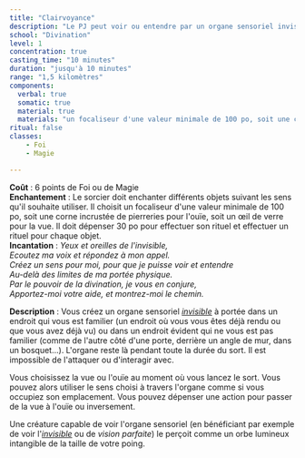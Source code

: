 ```yaml
---
title: "Clairvoyance"
description: "Le PJ peut voir ou entendre par un organe sensoriel invisible à 1,5 kilomètre."
school: "Divination"
level: 1
concentration: true
casting_time: "10 minutes"
duration: "jusqu'à 10 minutes"
range: "1,5 kilomètres"
components:
  verbal: true
  somatic: true
  material: true
  materials: "un focaliseur d'une valeur minimale de 100 po, soit une corne incrustée de pierreries pour l'ouïe, soit un œil de verre pour la vue"
ritual: false
classes:
    - Foi
    - Magie

---
```

**Coût** : 6 points de Foi ou de Magie  
**Enchantement** : Le sorcier doit enchanter différents objets suivant les sens qu'il souhaite utiliser. Il choisit un focaliseur d'une valeur minimale de 100 po, soit une corne incrustée de pierreries pour l'ouïe, soit un œil de verre pour la vue. Il doit dépenser 30 po pour effectuer son rituel et effectuer un rituel pour chaque objet.  
**Incantation** : *Yeux et oreilles de l'invisible,*  
*Ecoutez ma voix et répondez à mon appel.*   
*Créez un sens pour moi, pour que je puisse voir et entendre*   
*Au-delà des limites de ma portée physique.*   
*Par le pouvoir de la divination, je vous en conjure,*   
*Apportez-moi votre aide, et montrez-moi le chemin.*   

**Description** : Vous créez un organe sensoriel [_invisible_](/gerer-la-sante-du-personnage/#invisible) à portée dans un endroit qui vous est familier (un endroit où vous vous êtes déjà rendu ou que vous avez déjà vu) ou dans un endroit évident qui ne vous est pas familier (comme de l'autre côté d'une porte, derrière un angle de mur, dans un bosquet...). L'organe reste là pendant toute la durée du sort. Il est impossible de l'attaquer ou d'interagir avec.

Vous choisissez la vue ou l'ouïe au moment où vous lancez le sort. Vous pouvez alors utiliser le sens choisi à travers l'organe comme si vous occupiez son emplacement. Vous pouvez dépenser une action pour passer de la vue à l'ouïe ou inversement.

Une créature capable de voir l'organe sensoriel (en bénéficiant par exemple de voir l'[_invisible_](/gerer-la-sante-du-personnage/#invisible) ou de _vision parfaite_) le perçoit comme un orbe lumineux intangible de la taille de votre poing.
